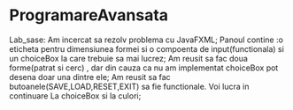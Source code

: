 # ProgramareAvansata
Lab_sase:
Am incercat sa rezolv problema cu JavaFXML;
Panoul contine :o eticheta pentru dimensiunea formei si o compoenta de input(functionala) si un choiceBox la care trebuie sa mai lucrez;
Am reusit sa fac doua forme(patrat si cerc) , dar din cauza ca nu am implementat choiceBox pot desena doar una dintre ele;
Am reusit sa fac butoanele(SAVE,LOAD,RESET,EXIT) sa fie functionale.
Voi lucra in continuare La choiceBox si la culori;
